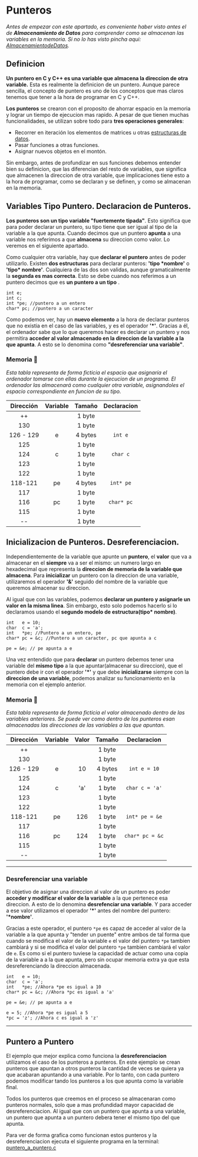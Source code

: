 # Punteros

_Antes de empezar con este apartado, es conveniente haber visto antes el de **Almacenamiento de Datos** para comprender como se almacenan las variables en la memoria. Si no lo has visto pincha aqui: [AlmacenamientodeDatos](../1.AlmacenamientodeDatos/README.md)._

## Definicion

**Un puntero en C y C++ es una variable que almacena la direccion de otra variable.** Esta es realmente la definicion de un puntero. Aunque parece sencilla, el concepto de puntero es uno de los conceptos que mas claros tenemos que tener a la hora de programar en C y C++. 

**Los punteros** se crearon con el proposito de ahorrar espacio en la memoria y lograr un tiempo de ejecucion mas rapido. A pesar de que tienen muchas funcionalidades, se utilizan sobre todo para **tres operaciones generales**:
- Recorrer en iteración los elementos de matrices u otras [estructuras de datos](https://github.com/Sant-TIG/EstructurasDeDatos/blob/master/README.md).
- Pasar funciones a otras funciones.
- Asignar nuevos objetos en el montón.

Sin embargo, antes de profundizar en sus funciones debemos entender bien su definicion, que las diferencian del resto de variables, que significa que almacenen la direccion de otra variable, que implicaciones tiene esto a la hora de programar, como se declaran y se definen, y como se almacenan en la memoria. 

## Variables Tipo Puntero. Declaracion de Punteros.

**Los punteros son un tipo variable "fuertemente tipada"**. Esto significa que para poder declarar un puntero, su tipo tiene que ser igual al tipo de la variable a la que apunta. Cuando decimos que un puntero **apunta** a una variable nos referimos a que **almacena** su direccion como valor. Lo veremos en el siguiente apartado. 

Como cualquier otra variable, hay que **declarar el puntero** antes de poder utilizarlo. Existen **dos estructuras** para declarar punteros: **'tipo \*nombre'** o **'tipo\* nombre'**. Cualquiera de las dos son validas, aunque gramaticalmente la **segunda es mas correcta**. Esto se debe cuando nos referimos a un puntero decimos que es **un puntero a un tipo** .

```
int e;
int c;
int *pe; //puntero a un entero
char* pc; //puntero a un caracter
```

Como podemos ver, hay un **nuevo elemento** a la hora de declarar punteros que no existia en el caso de las variables, y es el operador **'\*'**. Gracias a él, el ordenador sabe que lo que queremos hacer es declarar un puntero y nos permitira **acceder al valor almacenado en la direccion de la variable a la que apunta**. A esto se lo denomina como **"desreferenciar una variable"**.

### Memoria 💾

_Esta tabla representa de forma ficticia el espacio que asignaría el ordenador tomarse con ellas durante la ejecucion de un programa. El ordenador las almacenará como cualquier otra variable, asignandoles el espacio correspondiente en funcion de su tipo._

|  Dirección  | Variable | Tamaño | Declaracion |
| :---: | :---: | :---: | :---: |
| ++ |   | 1 byte |   |
| 130 |   | 1 byte |   |
| 126 - 129 | e | 4 bytes | `int e` |
| 125 |   | 1 byte |   |
| 124 | c | 1 byte | `char c` |
| 123 |   | 1 byte |   |
| 122 |   | 1 byte |   |
| 118-121 | pe | 4 bytes | `int* pe` |
| 117 |   | 1 byte |   |
| 116 | pc | 1 byte | `char* pc` |
| 115 |   | 1 byte |   |
| -- |   | 1 byte |   |

## Inicializacion de Punteros. Desreferenciacion.

Independientemente de la variable que apunte un **puntero**, el **valor** que va a almacenar en el **siempre** va a ser el mismo: un numero largo en hexadecimal que representa la **direccion de memoria de la variable que almacena**. Para **inicializar** un puntero con la direccion de una variable, utilizaremos el operador **'&'** seguido del nombre de la variable que queremos almacenar su direccion.

Al igual que con las variables, podemos **declarar un puntero y asignarle un valor en la misma linea**. Sin embargo, esto solo podemos hacerlo si lo declaramos usando el **segundo modelo de estructura(tipo\* nombre)**. 
```
int   e = 10;
char  c = 'a';
int   *pe; //Puntero a un entero, pe
char* pc = &c; //Puntero a un caracter, pc que apunta a c

pe = &e; // pe apunta a e
```
Una vez entendido que para **declarar** un puntero debemos tener una variable del **mismo tipo** a la que apuntar(almacenar su direccion), que el puntero debe ir con el operador **'\*'** y que debe **inicializarse** siempre con la **direccion de una variable**, podemos analizar su funcionamiento en la memoria con el ejemplo anterior.

### Memoria 💾

_Esta tabla representa de forma ficticia el valor almacenado dentro de las variables anteriores. Se puede ver como dentro de los punteros esan almacenadas las direcciones de las variables a las que apuntan._

|  Dirección  | Variable | Valor | Tamaño | Declaracion |
| :---: | :---: | :---: | :---: | :---: |
| ++ |   |   | 1 byte |   |
| 130 |   |   | 1 byte |   |
| 126 - 129 | e | 10 | 4 bytes | `int e = 10` |
| 125 |   |   | 1 byte |   |
| 124 | c | 'a' | 1 byte | `char c = 'a'` |
| 123 |   |   | 1 byte |   |
| 122 |   |   | 1 byte |   |
| 118-121 | pe | 126 | 1 byte | `int* pe = &e` |
| 117 |   |   | 1 byte |   |
| 116 | pc | 124 | 1 byte | `char* pc = &c` |
| 115 |   |   | 1 byte |   |
| -- |   |   | 1 byte |   |

---

### Desreferenciar una variable

El objetivo de asignar una direccion al valor de un puntero es poder **acceder y modificar el valor de la variable** a la que pertenece esa direccion. A esto de lo denomina **desrefenciar una variable**. Y para acceder a ese valor utilizamos el operador **'\*'** antes del nombre del puntero: **'\*nombre'**. 

Gracias a este operador, el puntero `*pe` es capaz de acceder al valor de la variable a la que apunta y "tender un puente" entre ambos de tal forma que cuando se modifica el valor de la variable `e` el valor del puntero `*pe` tambien cambiará y si se modifica el valor del puntero `*pe` tambien cambiará el valor de `e`. Es como si el puntero tuviese la capacidad de actuar como una copia de la variable a a la que apunta, pero sin ocupar memoria extra ya que esta desreferenciando la direccion almacenada.

```
int   e = 10;
char  c = 'a';
int   *pe; //Ahora *pe es igual a 10
char* pc = &c; //Ahora *pc es igual a 'a'

pe = &e; // pe apunta a e

e = 5; //Ahora *pe es igual a 5
*pc = 'z'; //Ahora c es igual a 'z'
```

---

## Puntero a Puntero

El ejemplo que mejor explica como funciona la **desreferenciacion** utilizamos el caso de los punteros a punteros. En este ejemplo se crean punteros que apuntan a otros punteros la cantidad de veces se quiera ya que acabaran apuntando a una variable. Por lo tanto, con cada puntero podemos modificar tando los punteros a los que apunta como la variable final.

Todos los punteros que creemos en el proceso se almacenaran como punteros normales, solo que a mas profundidad mayor capacidad de desreferenciacion. Al igual que con un puntero que apunta a una variable, un puntero que apunta a un puntero debera tener el mismo tipo del que apunta.

Para ver de forma grafica como funcionan estos punteros y la desreferenciacion ejecuta el siguiente programa en la terminal: [puntero_a_puntero.c](./pointer_to_pointers.c)

